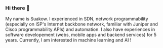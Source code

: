 ### Hi there 👋

My name is Suakow. I experienced in SDN, network programmability (especially on ISP's Internet backbone network, familiar with Juniper and Cisco programmability APIs) and automation. I also have experiences in software developement (webs, mobile apps and backend services) for 5 years. Currently, I am interested in machine learning and AI !

<!--
**suakow/suakow** is a ✨ _special_ ✨ repository because its `README.md` (this file) appears on your GitHub profile.

Here are some ideas to get you started:

- 🔭 I’m currently working on ...
- 🌱 I’m currently learning ...
- 👯 I’m looking to collaborate on ...
- 🤔 I’m looking for help with ...
- 💬 Ask me about ...
- 📫 How to reach me: ...
- 😄 Pronouns: ...
- ⚡ Fun fact: ...
-->
